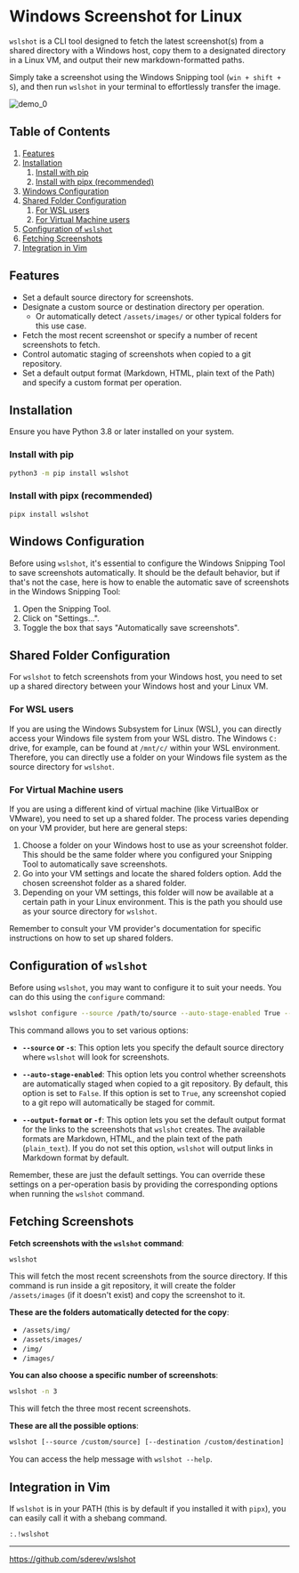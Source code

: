 # Windows Screenshot for Linux

`wslshot` is a CLI tool designed to fetch the latest screenshot(s) from a shared directory with a Windows host, copy them to a designated directory in a Linux VM, and output their new markdown-formatted paths.

Simply take a screenshot using the Windows Snipping tool (`win + shift + S`), and then run `wslshot` in your terminal to effortlessly transfer the image.

![demo_0](https://github.com/sderev/wslshot/assets/24412384/656b0595-0c27-41fa-966a-d6ca39ec410a)

<!-- TOC -->
## Table of Contents

1. [Features](#features)
1. [Installation](#installation)
    1. [Install with pip](#install-with-pip)
    1. [Install with pipx (recommended)](#install-with-pipx-recommended)
1. [Windows Configuration](#windows-configuration)
1. [Shared Folder Configuration](#shared-folder-configuration)
    1. [For WSL users](#for-wsl-users)
    1. [For Virtual Machine users](#for-virtual-machine-users)
1. [Configuration of `wslshot`](#configuration-of-wslshot)
1. [Fetching Screenshots](#fetching-screenshots)
1. [Integration in Vim](#integration-in-vim)
<!-- /TOC -->

## Features

* Set a default source directory for screenshots.
* Designate a custom source or destination directory per operation.
    * Or automatically detect `/assets/images/` or other typical folders for this use case.
* Fetch the most recent screenshot or specify a number of recent screenshots to fetch.
* Control automatic staging of screenshots when copied to a git repository.
* Set a default output format (Markdown, HTML, plain text of the Path) and specify a custom format per operation.

## Installation

Ensure you have Python 3.8 or later installed on your system.

### Install with pip

```bash
python3 -m pip install wslshot
```

### Install with pipx (recommended)

```
pipx install wslshot
```

## Windows Configuration

Before using `wslshot`, it's essential to configure the Windows Snipping Tool to save screenshots automatically. It should be the default behavior, but if that's not the case, here is how to enable the automatic save of screenshots in the Windows Snipping Tool:

1. Open the Snipping Tool.
1. Click on "Settings...".
1. Toggle the box that says "Automatically save screenshots".

## Shared Folder Configuration

For `wslshot` to fetch screenshots from your Windows host, you need to set up a shared directory between your Windows host and your Linux VM. 

### For WSL users

If you are using the Windows Subsystem for Linux (WSL), you can directly access your Windows file system from your WSL distro. The Windows `C:` drive, for example, can be found at `/mnt/c/` within your WSL environment. Therefore, you can directly use a folder on your Windows file system as the source directory for `wslshot`. 

### For Virtual Machine users

If you are using a different kind of virtual machine (like VirtualBox or VMware), you need to set up a shared folder. The process varies depending on your VM provider, but here are general steps:

1. Choose a folder on your Windows host to use as your screenshot folder. This should be the same folder where you configured your Snipping Tool to automatically save screenshots.
1. Go into your VM settings and locate the shared folders option. Add the chosen screenshot folder as a shared folder.
1. Depending on your VM settings, this folder will now be available at a certain path in your Linux environment. This is the path you should use as your source directory for `wslshot`.

Remember to consult your VM provider's documentation for specific instructions on how to set up shared folders.

## Configuration of `wslshot`

Before using `wslshot`, you may want to configure it to suit your needs. You can do this using the `configure` command:

```bash
wslshot configure --source /path/to/source --auto-stage-enabled True --output-format HTML
```

This command allows you to set various options:

* **`--source` or `-s`**: This option lets you specify the default source directory where `wslshot` will look for screenshots.

* **`--auto-stage-enabled`**: This option lets you control whether screenshots are automatically staged when copied to a git repository. By default, this option is set to `False`. If this option is set to `True`, any screenshot copied to a git repo will automatically be staged for commit.

* **`--output-format` or `-f`**: This option lets you set the default output format for the links to the screenshots that `wslshot` creates. The available formats are Markdown, HTML, and the plain text of the path (`plain_text`). If you do not set this option, `wslshot` will output links in Markdown format by default.

Remember, these are just the default settings. You can override these settings on a per-operation basis by providing the corresponding options when running the `wslshot` command.

## Fetching Screenshots

**Fetch screenshots with the `wslshot` command**:

```bash
wslshot
```

This will fetch the most recent screenshots from the source directory. If this command is run inside a git repository, it will create the folder `/assets/images` (if it doesn't exist) and copy the screenshot to it.

**These are the folders automatically detected for the copy**:

* `/assets/img/`
* `/assets/images/`
* `/img/`
* `/images/`

**You can also choose a specific number of screenshots**:

```bash
wslshot -n 3
```

This will fetch the three most recent screenshots.

**These are all the possible options**:

```bash
wslshot [--source /custom/source] [--destination /custom/destination] [--count 3] [--output-format HTML]
```

You can access the help message with `wslshot --help`.

## Integration in Vim

If `wslshot` is in your PATH (this is by default if you installed it with `pipx`), you can easily call it with a shebang command.

```vim
:.!wslshot
```

___

<https://github.com/sderev/wslshot>
